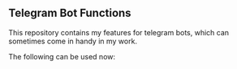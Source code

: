 ## Telegram Bot Functions

This repository contains my features for telegram bots, which can sometimes come in handy in my work.

The following can be used now:
